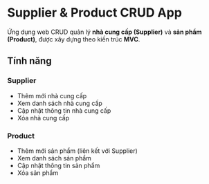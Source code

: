 # Supplier & Product CRUD App

Ứng dụng web CRUD quản lý **nhà cung cấp (Supplier)** và **sản phẩm (Product)**, được xây dựng theo kiến trúc **MVC**.

##  Tính năng
### Supplier
- Thêm mới nhà cung cấp
- Xem danh sách nhà cung cấp
- Cập nhật thông tin nhà cung cấp
- Xóa nhà cung cấp

### Product
- Thêm mới sản phẩm (liên kết với Supplier)
- Xem danh sách sản phẩm
- Cập nhật thông tin sản phẩm
- Xóa sản phẩm
